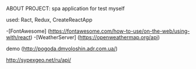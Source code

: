ABOUT PROJECT:
spa application for test myself

used: Ract, Redux, CreateReactApp   

-[FontAwesome] (https://fontawesome.com/how-to-use/on-the-web/using-with/react)
-[WeatherServer] (https://openweathermap.org/api)


demo  (http://pogoda.dmvoloshin.adr.com.ua/)

http://sypexgeo.net/ru/api/  


